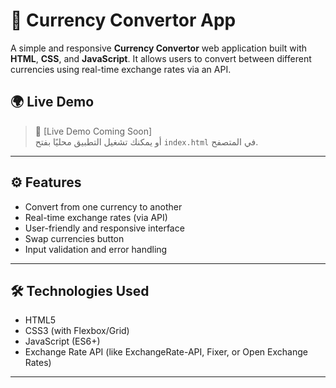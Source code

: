 # 💱 Currency Convertor App

A simple and responsive **Currency Convertor** web application built with **HTML**, **CSS**, and **JavaScript**. It allows users to convert between different currencies using real-time exchange rates via an API.

## 🌍 Live Demo

> 🔗 [Live Demo Coming Soon]  
> أو يمكنك تشغيل التطبيق محليًا بفتح `index.html` في المتصفح.

---

## ⚙️ Features

- Convert from one currency to another
- Real-time exchange rates (via API)
- User-friendly and responsive interface
- Swap currencies button
- Input validation and error handling

---

## 🛠️ Technologies Used

- HTML5
- CSS3 (with Flexbox/Grid)
- JavaScript (ES6+)
- Exchange Rate API (like ExchangeRate-API, Fixer, or Open Exchange Rates)

---

